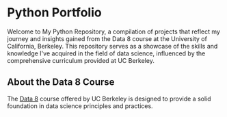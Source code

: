# Python Portfolio
Welcome to My Python Repository, a compilation of projects that reflect my journey and insights gained from the Data 8 course at the University of California, Berkeley. This repository serves as a showcase of the skills and knowledge I've acquired in the field of data science, influenced by the comprehensive curriculum provided at UC Berkeley.

## About the Data 8 Course

The [Data 8](http://www.data8.org/) course offered by UC Berkeley is designed to provide a solid foundation in data science principles and practices.
